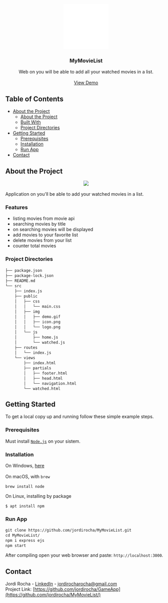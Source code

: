 <p align="center">
  <a href="https://mymovielistapp-nodejs.herokuapp.com/">
    <img src="https://github.com/jordirocha/MyMovieList/blob/main/src/public/img/logo.png" alt="Logo" width="140" height="140">
  </a>

  <h3 align="center">MyMovieList</h3>

  <p align="center">
    Web on you will be able to add all your watched movies in a list.
    <br />
    <br />
    <a href="https://mymovielistapp-nodejs.herokuapp.com/" target="_blank">View Demo</a>
  </p>
</p>

## Table of Contents

* [About the Project](#about-the-project)
  * [About the Project](#about-the-project)
  * [Built With](#built-with)
  * [Project Directories](#project-directories)
* [Getting Started](#getting-started)
  * [Prerequisites](#prerequisites)
  * [Installation](#installation)
  * [Run App](#run-app)
* [Contact](#contact)

## About the Project
<p align="center">
<img src="https://github.com/jordirocha/MyMovieList/blob/main/src/public/img/demo.gif" width="650" />
</p>
Application on you'll be able to add your watched movies in a list.</br>

### Features
- listing movies from movie api
- searching movies by title
- on searching movies will be displayed
- add movies to your favorite list
- delete movies from your list
- counter total movies

### Project Directories
    ├── package.json
    ├── package-lock.json
    ├── README.md
    └── src
        ├── index.js
        ├── public
        │   ├── css
        │   │   └── main.css
        │   ├── img
        │   │   ├── demo.gif
        │   │   ├── icon.png
        │   │   └── logo.png
        │   └── js
        │       ├── home.js
        │       └── watched.js
        ├── routes
        │   └── index.js
        └── views
            ├── index.html
            ├── partials
            │   ├── footer.html
            │   ├── head.html
            │   └── navigation.html
            └── watched.html


## Getting Started
To get a local copy up and running follow these simple example steps.

### Prerequisites
Must install <a href="https://nodejs.org/es/download/">`Node.js`</a> on your sistem.</br>

### Installation
On Windows, <a href="https://nodejs.org/es/download/">here</a></br></br>
On macOS, with `brew`</br>
    
    brew install node
    
On Linux, installing by package
    
    $ apt install npm

### Run App
    git clone https://github.com/jordirocha/MyMovieList.git
    cd MyMovieList/
    npm i express ejs
    npm start
After compiling open your web browser and paste: `http://localhost:3000`.

## Contact

Jordi Rocha - [LinkedIn](https://es.linkedin.com/in/jordirocharocha) - jordirocharocha@gmail.com </br>
Project Link: [https://github.com/jordirocha/GameApp](https://github.com/jordirocha/MyMovieList/)
